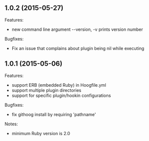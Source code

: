 ## 1.0.2 (2015-05-27)

Features:

  - new command line argument --version, -v prints version number

Bugfixes:

  - Fix an issue that complains about plugin being nil while executing

## 1.0.1 (2015-05-06)

Features:

  - support ERB (embedded Ruby) in Hoogfile.yml
  - support multiple plugin directories
  - support for specific plugin/hookin configurations

Bugfixes:

  - fix githoog install by requiring 'pathname'

Notes:

  - minimum Ruby version is 2.0
